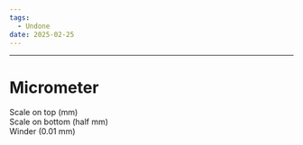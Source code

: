 ```yaml
---
tags:
  - Undone
date: 2025-02-25
---
```

---  
# Micrometer  
Scale on top (mm)  
Scale on bottom (half mm)  
Winder (0.01 mm)  
